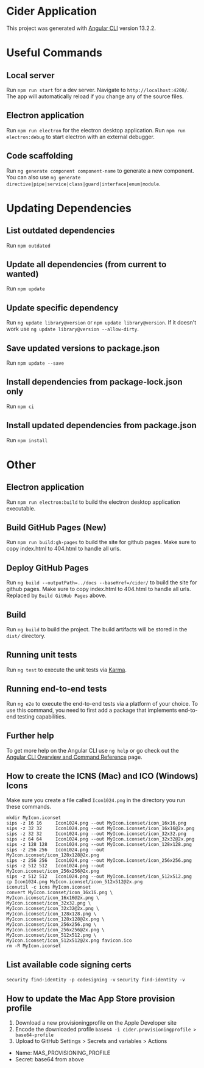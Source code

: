 # Cider Application

This project was generated with [Angular CLI](https://github.com/angular/angular-cli) version 13.2.2.

# Useful Commands

## Local server

Run `npm run start` for a dev server. Navigate to `http://localhost:4200/`. The app will automatically reload if you change any of the source files.

## Electron application

Run `npm run electron` for the electron desktop application.
Run `npm run electron:debug` to start electron with an external debugger.

## Code scaffolding

Run `ng generate component component-name` to generate a new component. You can also use `ng generate directive|pipe|service|class|guard|interface|enum|module`.

# Updating Dependencies

## List outdated dependencies
Run `npm outdated`

## Update all dependencies (from current to wanted)
Run `npm update`

## Update specific dependency
Run `ng update library@version` or `npm update library@version`. If it doesn't work use `ng update library@version --allow-dirty`.

## Save updated versions to package.json
Run `npm update --save`

## Install dependencies from package-lock.json only
Run `npm ci`

## Install updated dependencies from package.json
Run `npm install`

# Other

## Electron application

Run `npm run electron:build` to build the electron desktop application executable.

## Build GitHub Pages (New)

Run `npm run build:gh-pages` to build the site for github pages.
Make sure to copy index.html to 404.html to handle all urls.

## Deploy GitHub Pages

Run `ng build --outputPath=../docs --baseHref=/cider/` to build the site for github pages.
Make sure to copy index.html to 404.html to handle all urls. Replaced by `Build GitHub Pages` above.

## Build

Run `ng build` to build the project. The build artifacts will be stored in the `dist/` directory.

## Running unit tests

Run `ng test` to execute the unit tests via [Karma](https://karma-runner.github.io).

## Running end-to-end tests

Run `ng e2e` to execute the end-to-end tests via a platform of your choice. To use this command, you need to first add a package that implements end-to-end testing capabilities.

## Further help

To get more help on the Angular CLI use `ng help` or go check out the [Angular CLI Overview and Command Reference](https://angular.io/cli) page.

## How to create the ICNS (Mac) and ICO (Windows) Icons
Make sure you create a file called `Icon1024.png` in the directory you run these commands.
```
mkdir MyIcon.iconset
sips -z 16 16     Icon1024.png --out MyIcon.iconset/icon_16x16.png
sips -z 32 32     Icon1024.png --out MyIcon.iconset/icon_16x16@2x.png
sips -z 32 32     Icon1024.png --out MyIcon.iconset/icon_32x32.png
sips -z 64 64     Icon1024.png --out MyIcon.iconset/icon_32x32@2x.png
sips -z 128 128   Icon1024.png --out MyIcon.iconset/icon_128x128.png
sips -z 256 256   Icon1024.png --out MyIcon.iconset/icon_128x128@2x.png
sips -z 256 256   Icon1024.png --out MyIcon.iconset/icon_256x256.png
sips -z 512 512   Icon1024.png --out MyIcon.iconset/icon_256x256@2x.png
sips -z 512 512   Icon1024.png --out MyIcon.iconset/icon_512x512.png
cp Icon1024.png MyIcon.iconset/icon_512x512@2x.png
iconutil -c icns MyIcon.iconset
convert MyIcon.iconset/icon_16x16.png \
MyIcon.iconset/icon_16x16@2x.png \
MyIcon.iconset/icon_32x32.png \
MyIcon.iconset/icon_32x32@2x.png \
MyIcon.iconset/icon_128x128.png \
MyIcon.iconset/icon_128x128@2x.png \
MyIcon.iconset/icon_256x256.png \
MyIcon.iconset/icon_256x256@2x.png \
MyIcon.iconset/icon_512x512.png \
MyIcon.iconset/icon_512x512@2x.png favicon.ico
rm -R MyIcon.iconset
```

## List available code signing certs
`security find-identity -p codesigning -v`
`security find-identity -v`

## How to update the Mac App Store provision profile
1. Download a new provisioningprofile on the Apple Developer site
2. Encode the downloaded profile 
    `base64 -i cider.provisioningprofile > base64-profile`
3. Upload to GitHub Settings > Secrets and variables > Actions
 - Name: MAS_PROVISIONING_PROFILE
 - Secret: base64 from above